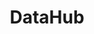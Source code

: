 ---
blog: https://blog.datahubproject.io/
git: https://github.com/datahub-project/datahub
linkedin: https://linkedin.com/company/acryl-data
logohandle: datahubprojectio
sort: datahubproject
title: DataHub
website: https://datahubproject.io/
youtube: https://youtube.com/channel/UC3qFQC5IiwR5fvWEqi_tJ5w
---
